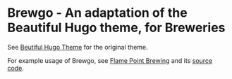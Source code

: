 # Brewgo - An adaptation of the Beautiful Hugo theme, for Breweries

See [Beutiful Hugo Theme](https://github.com/halogenica/beautifulhugo) for the original theme.

For example usage of Brewgo, see [Flame Point Brewing](https://flamepoint.beer) and its [source code](https://github.com/cgbaker/flamepointbrewing.com).
